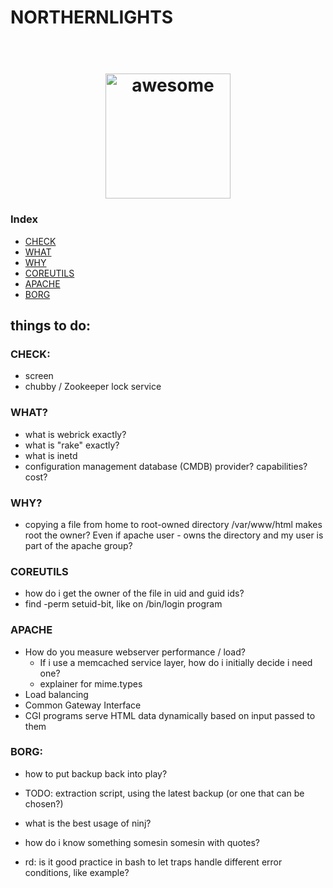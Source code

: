 

# NORTHERNLIGHTS

<h1 align="center">
	<br>
	<img width="200" src="https://cdn.rawgit.com/sindresorhus/awesome/master/media/logo.svg" alt="awesome">
	<br>
</h1>

<h3>Index</h3>
<ul>
<li><a href="#CHECK">CHECK</a></li>
<li><a href="#WHAT">WHAT</a></li>
<li><a href="#WHY">WHY</a></li>
<li><a href="#COREUTILS">COREUTILS</a></li>
<li><a href="#APACHE">APACHE</a></li>
<li><a href="#BORG">BORG</a></li>
</ul>

## things to do:

### CHECK:
- screen 
- chubby / Zookeeper lock service

### WHAT?
- what is webrick exactly?
- what is "rake" exactly?
- what is inetd
- configuration management database (CMDB) provider? capabilities? cost? 

### WHY?
- copying a file from home to root-owned directory /var/www/html makes root the owner? Even if apache user - owns the directory and my user is part of the apache group?

### COREUTILS
- how do i get the owner of the file in uid and guid ids?
- find -perm setuid-bit, like on /bin/login program

### APACHE
- How do you measure webserver performance / load? 
  - If i use a memcached service layer, how do i initially decide i need one?
  - explainer for mime.types
- Load balancing
- Common Gateway Interface
- CGI programs serve HTML data dynamically based on input passed to them

### BORG:
- how to put backup back into play?
- TODO: extraction script, using the latest backup (or one that can be chosen?)



- what is the best usage of ninj?

- how do i know something somesin somesin with quotes?

- rd: is it good practice in bash to let traps handle different error conditions, like example?
